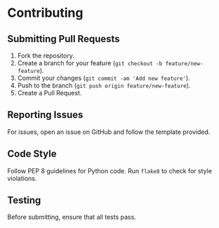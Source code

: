 # Contributing 

## Submitting Pull Requests
1. Fork the repository.
2. Create a branch for your feature (`git checkout -b feature/new-feature`).
3. Commit your changes (`git commit -am 'Add new feature'`).
4. Push to the branch (`git push origin feature/new-feature`).
5. Create a Pull Request.

## Reporting Issues
For issues, open an issue on GitHub and follow the template provided.

## Code Style
Follow PEP 8 guidelines for Python code. Run `flake8` to check for style violations.

## Testing
Before submitting, ensure that all tests pass.
